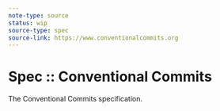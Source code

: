 ```yaml
---
note-type: source
status: wip
source-type: spec
source-link: https://www.conventionalcommits.org
---
```


# Spec :: Conventional Commits

The Conventional Commits specification.
